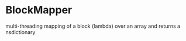 BlockMapper
===========

multi-threading mapping of a block (lambda) over an array and returns a nsdictionary
